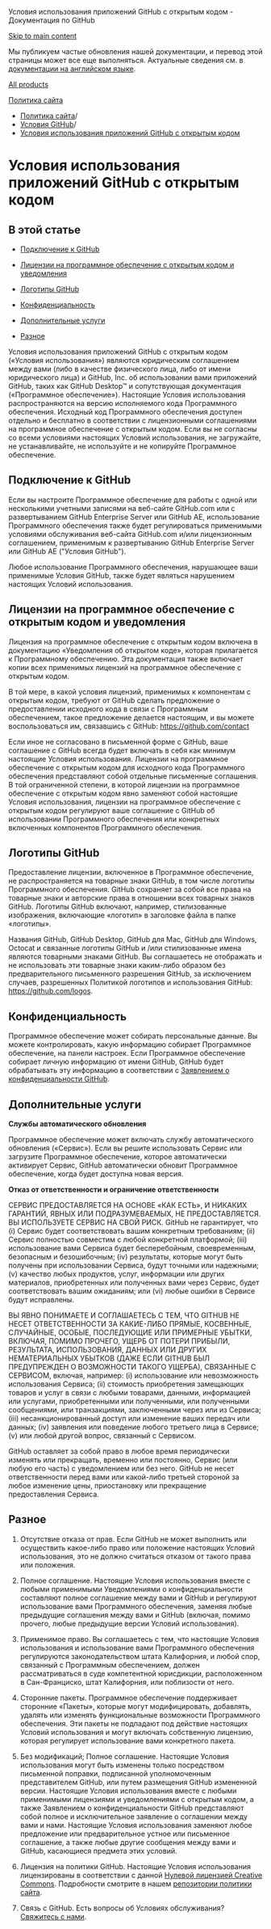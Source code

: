 Условия использования приложений GitHub с открытым кодом - Документация по GitHub

[Skip to main content](#main-content)

Мы публикуем частые обновления нашей документации, и перевод этой страницы может все еще выполняться. Актуальные сведения см. в [документации на английском языке](/en).

[All products](/ru)

[Политика сайта](/ru/site-policy)

* [Политика сайта](/ru/site-policy)/
* [Условия GitHub](/ru/site-policy/github-terms)/
* [Условия использования приложений GitHub с открытым кодом](/ru/site-policy/github-terms/github-open-source-applications-terms-and-conditions)

Условия использования приложений GitHub с открытым кодом
==========

В этой статье
----------

* [Подключение к GitHub](#connecting-to-github)

* [Лицензии на программное обеспечение с открытым кодом и уведомления](#open-source-licenses-and-notices)

* [Логотипы GitHub](#githubs-logos)

* [Конфиденциальность](#privacy)

* [Дополнительные услуги](#additional-services)

* [Разное](#miscellanea)

Условия использования приложений GitHub с открытым кодом («Условия использования») являются юридическим соглашением между вами (либо в качестве физического лица, либо от имени юридического лица) и GitHub, Inc. об использовании вами приложений GitHub, таких как GitHub Desktop™ и сопутствующая документация («Программное обеспечение»). Настоящие Условия использования распространяются на версию исполняемого кода Программного обеспечения. Исходный код Программного обеспечения доступен отдельно и бесплатно в соответствии с лицензионными соглашениями на программное обеспечение с открытым кодом. Если вы не согласны со всеми условиями настоящих Условий использования, не загружайте, не устанавливайте, не используйте и не копируйте Программное обеспечение.

[](#connecting-to-github)Подключение к GitHub
----------

Если вы настроите Программное обеспечение для работы с одной или несколькими учетными записями на веб-сайте GitHub.com или с развертыванием GitHub Enterprise Server или GitHub AE, использование Программного обеспечения также будет регулироваться применимыми условиями обслуживания веб-сайта GitHub.com и/или лицензионным соглашением, применимым к развертыванию GitHub Enterprise Server или GitHub AE ("Условия GitHub").

Любое использование Программного обеспечения, нарушающее ваши применимые Условия GitHub, также будет являться нарушением настоящих Условий использования.

[](#open-source-licenses-and-notices)Лицензии на программное обеспечение с открытым кодом и уведомления
----------

Лицензия на программное обеспечение с открытым кодом включена в документацию «Уведомления об открытом коде», которая прилагается к Программному обеспечению. Эта документация также включает копии всех применимых лицензий на программное обеспечение с открытым кодом.

В той мере, в какой условия лицензий, применимых к компонентам с открытым кодом, требуют от GitHub сделать предложение о предоставлении исходного кода в связи с Программным обеспечением, такое предложение делается настоящим, и вы можете воспользоваться им, связавшись с GitHub: <https://github.com/contact>

Если иное не согласовано в письменной форме с GitHub, ваше соглашение с GitHub всегда будет включать в себя как минимум настоящие Условия использования. Лицензии на программное обеспечение с открытым кодом для исходного кода Программного обеспечения представляют собой отдельные письменные соглашения. В той ограниченной степени, в которой лицензии на программное обеспечение с открытым кодом явно заменяют собой настоящие Условия использования, лицензии на программное обеспечение с открытым кодом регулируют ваше соглашение с GitHub об использовании Программного обеспечения или конкретных включенных компонентов Программного обеспечения.

[](#githubs-logos)Логотипы GitHub
----------

Предоставление лицензии, включенное в Программное обеспечение, не распространяется на товарные знаки GitHub, в том числе логотипы Программного обеспечения. GitHub сохраняет за собой все права на товарные знаки и авторские права в отношении всех товарных знаков GitHub. Логотипы GitHub включают, например, стилизованные изображения, включающие «логотип» в заголовке файла в папке «логотипы».

Названия GitHub, GitHub Desktop, GitHub для Mac, GitHub для Windows, Octocat и связанные логотипы GitHub и /или стилизованные имена являются товарными знаками GitHub. Вы соглашаетесь не отображать и не использовать эти товарные знаки каким-либо образом без предварительного письменного разрешения GitHub, за исключением случаев, разрешенных Политикой логотипов и использования GitHub: <https://github.com/logos>.

[](#privacy)Конфиденциальность
----------

Программное обеспечение может собирать персональные данные. Вы можете контролировать, какую информацию собирает Программное обеспечение, на панели настроек. Если Программное обеспечение собирает личную информацию от имени GitHub, GitHub будет обрабатывать эту информацию в соответствии с [Заявлением о конфиденциальности GitHub](/ru/site-policy/privacy-policies/github-privacy-statement).

[](#additional-services)Дополнительные услуги
----------

**Службы автоматического обновления**

Программное обеспечение может включать службу автоматического обновления («Сервис»). Если вы решите использовать Сервис или загрузите Программное обеспечение, которое автоматически активирует Сервис, GitHub автоматически обновит Программное обеспечение, когда будет доступна новая версия.

**Отказ от ответственности и ограничение ответственности**

СЕРВИС ПРЕДОСТАВЛЯЕТСЯ НА ОСНОВЕ «КАК ЕСТЬ», И НИКАКИХ ГАРАНТИЙ, ЯВНЫХ ИЛИ ПОДРАЗУМЕВАЕМЫХ, НЕ ПРЕДОСТАВЛЯЕТСЯ. ВЫ ИСПОЛЬЗУЕТЕ СЕРВИС НА СВОЙ РИСК. GitHub не гарантирует, что (i) Сервис будет соответствовать вашим конкретным требованиям; (ii) Сервис полностью совместим с любой конкретной платформой; (iii) использование вами Сервиса будет бесперебойным, своевременным, безопасным и безошибочным; (iv) результаты, которые могут быть получены при использовании Сервиса, будут точными или надежными; (v) качество любых продуктов, услуг, информации или других материалов, приобретенных или полученных вами через Сервис, будет соответствовать вашим ожиданиям; или (vi) любые ошибки в Сервисе будут исправлены.

ВЫ ЯВНО ПОНИМАЕТЕ И СОГЛАШАЕТЕСЬ С ТЕМ, ЧТО GITHUB НЕ НЕСЕТ ОТВЕТСТВЕННОСТИ ЗА КАКИЕ-ЛИБО ПРЯМЫЕ, КОСВЕННЫЕ, СЛУЧАЙНЫЕ, ОСОБЫЕ, ПОСЛЕДУЮЩИЕ ИЛИ ПРИМЕРНЫЕ УБЫТКИ, ВКЛЮЧАЯ, ПОМИМО ПРОЧЕГО, УЩЕРБ ОТ ПОТЕРИ ПРИБЫЛИ, РЕЗУЛЬТАТА, ИСПОЛЬЗОВАНИЯ, ДАННЫХ ИЛИ ДРУГИХ НЕМАТЕРИАЛЬНЫХ УБЫТКОВ (ДАЖЕ ЕСЛИ GITHUB БЫЛ ПРЕДУПРЕЖДЕН О ВОЗМОЖНОСТИ ТАКОГО УЩЕРБА), СВЯЗАННЫЕ С СЕРВИСОМ, включая, например: (i) использование или невозможность использования Сервиса; (ii) стоимость приобретения замещающих товаров и услуг в связи с любыми товарами, данными, информацией или услугами, приобретенными или полученными, или полученными сообщениями, или транзакциями, заключенными через или из Сервиса; (iii) несанкционированный доступ или изменение ваших передач или данных; (iv) заявления или поведение любого третьего лица в Сервисе; (v) или любой другой вопрос, связанный с Сервисом.

GitHub оставляет за собой право в любое время периодически изменять или прекращать, временно или постоянно, Сервис (или любую его часть) с уведомлением или без него. GitHub не несет ответственности перед вами или какой-либо третьей стороной за любое изменение цены, приостановку или прекращение предоставления Сервиса.

[](#miscellanea)Разное
----------

1. Отсутствие отказа от прав. Если GitHub не может выполнить или осуществить какое-либо право или положение настоящих Условий использования, это не должно считаться отказом от такого права или положения.

2. Полное соглашение. Настоящие Условия использования вместе с любыми применимыми Уведомлениями о конфиденциальности составляют полное соглашение между вами и GitHub и регулируют использование вами Программного обеспечения, заменяя любые предыдущие соглашения между вами и GitHub (включая, помимо прочего, любые предыдущие версии Условий использования).

3. Применимое право. Вы соглашаетесь с тем, что настоящие Условия использования и использование вами Программного обеспечения регулируются законодательством штата Калифорния, и любой спор, связанный с Программным обеспечением, должен рассматриваться в суде компетентной юрисдикции, расположенном в Сан-Франциско, штат Калифорния, или поблизости от него.

4. Сторонние пакеты. Программное обеспечение поддерживает сторонние «Пакеты», которые могут модифицировать, добавлять, удалять или изменять функциональные возможности Программного обеспечения. Эти пакеты не подпадают под действие настоящих Условий использования и могут включать собственную лицензию, которая регулирует использование вами конкретного пакета.

5. Без модификаций; Полное соглашение. Настоящие Условия использования могут быть изменены только посредством письменной поправки, подписанной уполномоченным представителем GitHub, или путем размещения GitHub измененной версии. Настоящие Условия использования вместе с любыми применимыми лицензиями и уведомлениями с открытым кодом, а также Заявлением о конфиденциальности GitHub представляют собой полное и исключительное заявление о соглашении между вами и нами. Настоящие Условия использования заменяют любое предложение или предварительное устное или письменное соглашение, а также любые другие сообщения между вами и GitHub, касающиеся предмета этих условий.

6. Лицензия на политики GitHub. Настоящие Условия использования лицензированы в соответствии с данной [Нулевой лицензией Creative Commons](https://creativecommons.org/publicdomain/zero/1.0/). Подробности смотрите в нашем [репозитории политики сайта](https://github.com/github/site-policy#license).

7. Связь с GitHub. Есть вопросы об Условиях обслуживания? [Свяжитесь с нами](https://support.github.com/contact?tags=docs-policy).
